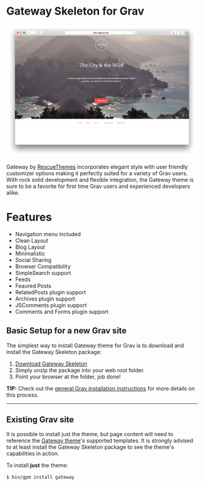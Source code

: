 # Gateway Skeleton for Grav

![Gateway](assets/readme_1.png)

Gateway by [RescueThemes](https://rescuethemes.com/) incorporates elegant style with user friendly customizer options making it perfectly suited for a variety of Grav users. With rock solid development and flexible integration, the Gateway theme is sure to be a favorite for first time Grav users and experienced developers alike.

# Features

* Navigation menu included
* Clean Layout
* Blog Layout
* Minimalistic
* Social Sharing
* Browser Compatibility
* SimpleSearch support
* Feeds
* Feaured Posts
* RelatedPosts plugin support
* Archives plugin support
* JSComments plugin support
* Comments and Forms plugin support

## Basic Setup for a new Grav site

The simplest way to install Gateway theme for Grav is to download and install the Gateway Skeleton package:

1. [Download Gateway Skeleton](http://getgrav.org/downloads/skeletons#extras)
2. Simply unzip the package into your web root folder.
3. Point your browser at the folder, job done!

**TIP:** Check out the [general Grav installation instructions](http://learn.getgrav.org/basics/installation) for more details on this process.

---

## Existing Grav site

It is possible to install just the theme, but page content will need to reference the [Gateway theme](https://github.com/getgrav/grav-theme-gateway)'s supported templates.  It is strongly advised to at least install the Gateway Skeleton package to see the theme's capabilities in action.

To install  **just** the theme:

```
$ bin/gpm install gateway
```
